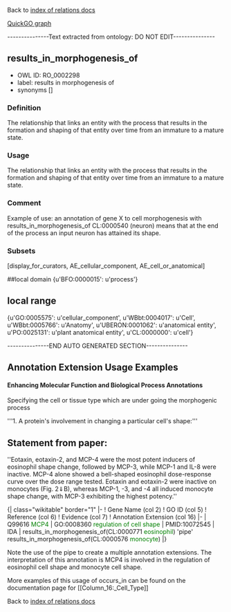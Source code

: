 Back to [index of relations docs](https://github.com/geneontology/annotation_extensions/tree/master/doc)

[QuickGO graph](www.ebi.ac.uk/QuickGO/AnnotationExtensionRelations.html)

---------------Text extracted from ontology: DO NOT EDIT---------------

## results_in_morphogenesis_of
* OWL ID: RO_0002298
* label: results in morphogenesis of
* synonyms
[]

### Definition
The relationship that links an entity with the process that results in the formation and shaping of that entity over time from an immature to a mature state.

### Usage
The relationship that links an entity with the process that results in the formation and shaping of that entity over time from an immature to a mature state.

### Comment
Example of use: an annotation of gene X to cell morphogenesis with results_in_morphogenesis_of CL:0000540 (neuron) means that at the end of the process an input neuron has attained its shape.

### Subsets
[display_for_curators, AE_cellular_component, AE_cell_or_anatomical]

##local domain
{u'BFO:0000015': u'process'}

## local range
{u'GO:0005575': u'cellular_component', u'WBbt:0004017': u'Cell', u'WBbt:0005766': u'Anatomy', u'UBERON:0001062': u'anatomical entity', u'PO:0025131': u'plant anatomical entity', u'CL:0000000': u'cell'}

---------------END AUTO GENERATED SECTION---------------

Annotation Extension Usage Examples
--

#### Enhancing Molecular Function and Biological Process Annotations


Specifying the cell or tissue type which are under going the morphogenic process


'''1. A protein's involvement in changing a particular cell's shape:'''


Statement from paper:
--------

''Eotaxin, eotaxin-2, and MCP-4 were the most potent inducers of eosinophil shape change, followed by MCP-3, while MCP-1 and IL-8 were inactive. MCP-4 alone showed a bell-shaped eosinophil dose-response curve over the dose range tested. Eotaxin and eotaxin-2 were inactive on monocytes (Fig. 2⇓B), whereas MCP-1, -3, and -4 all induced monocyte shape change, with MCP-3 exhibiting the highest potency.''

{| class="wikitable" border="1"
|-
! Gene Name (col 2)
! GO ID (col 5)
! Reference (col 6)
! Evidence (col 7)
! Annotation Extension (col 16)
|-
| Q99616  <span style="color:green">MCP4</span>
| GO:0008360 <span style="color:green">regulation of cell shape</span>
| PMID:10072545
| IDA
| results_in_morphogenesis_of(CL:0000771 <span style="color:green">eosinophil</span>) 'pipe' results_in_morphogenesis_of(CL:0000576 <span style="color:green">monocyte</span>)
|}

Note the use of the pipe to create a multiple annotation extensions. The interpretation of this annotation is MCP4 is involved in the regulation of eosinophil cell shape and monocyte cell shape. 

More examples of this usage of occurs_in can be found on the documentation page for [[Column_16:_Cell_Type]]











Back to [index of relations docs](https://github.com/geneontology/annotation_extensions/tree/master/doc)
